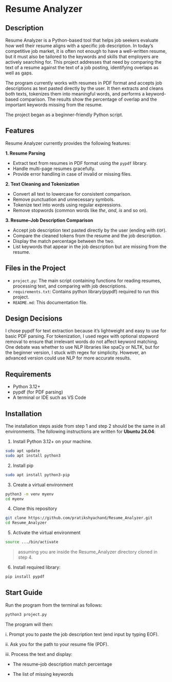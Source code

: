 # Resume Analyzer

## Description

Resume Analyzer is a Python-based tool that helps job seekers evaluate how well their resume aligns with a specific job description. In today’s competitive job market, it is often not enough to have a well-written resume, but it must also be tailored to the keywords and skills that employers are actively searching for. This project addresses that need by comparing the text of a resume against the text of a job posting, identifying overlaps as well as gaps.

The program currently works with resumes in PDF format and accepts job descriptions as text pasted directly by the user. It then extracts and cleans both texts, tokenizes them into meaningful words, and performs a keyword-based comparison. The results show the percentage of overlap and the important keywords missing from the resume.

The project began as a beginner-friendly Python script.



## Features

Resume Analyzer currently provides the following features:

**1. Resume Parsing**
- Extract text from resumes in PDF format using the `pypdf` library.
- Handle multi-page resumes gracefully.
- Provide error handling in case of invalid or missing files.

**2. Text Cleaning and Tokenization**
- Convert all text to lowercase for consistent comparison.
- Remove punctuation and unnecessary symbols.
- Tokenize text into words using regular expressions.
- Remove stopwords (common words like *the*, *and*, *is* and so on).

**3. Resume–Job Description Comparison**
- Accept job description text pasted directly by the user (ending with `EOF`).
- Compare the cleaned tokens from the resume and the job description.
- Display the match percentage between the two.
- List keywords that appear in the job description but are missing from the resume.

## Files in the Project

- `project.py`: The main script containing functions for reading resumes, processing text, and comparing with job descriptions.
- `requirements.txt`: Contains python library(pypdf) required to run this project.
- `README.md`: This documentation file.

## Design Decisions
I chose pypdf for text extraction because it’s lightweight and easy to use for basic PDF parsing. For tokenization, I used regex with optional stopword removal to ensure that irrelevant words do not affect keyword matching. One debate was whether to use NLP libraries like spaCy or NLTK, but for the beginner version, I stuck with regex for simplicity. However, an advanced version could use NLP for more accurate results.


## Requirements

- Python 3.12+
- pypdf (for PDF parsing)
- A terminal or IDE such as VS Code



## Installation

The installation steps aside from step 1 and step 2 should be the same in all environments. The following instructions are written for **Ubuntu 24.04**:

1. Install Python 3.12+ on your machine.
```bash
sudo apt update
sudo apt install python3
```
2. Install pip
```bash
sudo apt install python3-pip
```
3. Create a virtual environment
```bash
python3 -m venv myenv
cd myenv
```
4. Clone this repository
```bash
git clone https://github.com/pratikshyachand/Resume_Analyzer.git
cd Resume_Analyzer
```
5. Activate the virtual environment
```bash
source .../bin/activate
```
>assuming you are inside the Resume_Analyzer directory cloned in step 4.

6. Install required library:
```bash
pip install pypdf
```

## Start Guide
Run the program from the terminal as follows:
```bash
python3 project.py
```
The program will then:

i. Prompt you to paste the job description text (end input by typing EOF).

ii. Ask you for the path to your resume file (PDF).

iii. Process the text and display:

- The resume–job description match percentage

- The list of missing keywords
